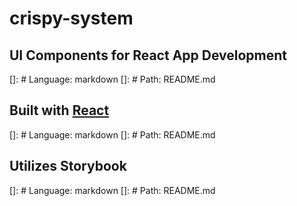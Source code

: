 # crispy-system

## UI Components for React App Development

[]: # Language: markdown
[]: # Path: README.md

## Built with [React](https://reactjs.org/)

[]: # Language: markdown
[]: # Path: README.md

## Utilizes Storybook

[]: # Language: markdown
[]: # Path: README.md

